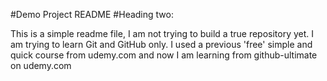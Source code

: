 #Demo Project README
#Heading two:

This is a simple readme file, I am not trying to build a true 
repository yet. I am trying to learn Git and GitHub only. 
I used a previous 'free' simple and quick course from
udemy.com and now I am learning from github-ultimate
on udemy.com
